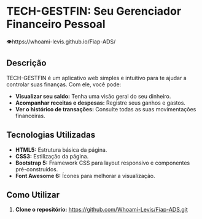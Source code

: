 # TECH-GESTFIN: Seu Gerenciador Financeiro Pessoal
👁️https://whoami-levis.github.io/Fiap-ADS/

## Descrição
TECH-GESTFIN é um aplicativo web simples e intuitivo para te ajudar a controlar suas finanças. Com ele, você pode:

* **Visualizar seu saldo:** Tenha uma visão geral do seu dinheiro.
* **Acompanhar receitas e despesas:** Registre seus ganhos e gastos.
* **Ver o histórico de transações:** Consulte todas as suas movimentações financeiras.

## Tecnologias Utilizadas
* **HTML5:** Estrutura básica da página.
* **CSS3:** Estilização da página.
* **Bootstrap 5:** Framework CSS para layout responsivo e componentes pré-construídos.
* **Font Awesome 6:** Ícones para melhorar a visualização.

## Como Utilizar
1. **Clone o repositório:**
   https://github.com/Whoami-Levis/Fiap-ADS.git
   
